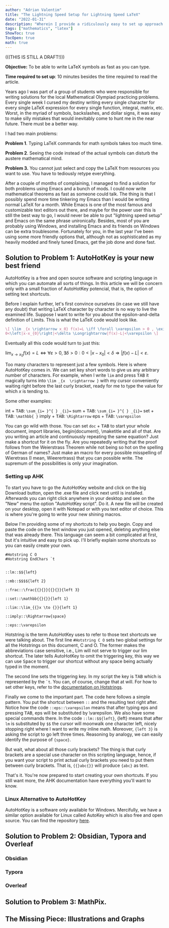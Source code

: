 ```yaml
---
author: "Adrian Valentim"
title: "The Lightning Speed Setup for Lightning Speed LaTeX"
date: "2022-01-31"
description: "Wherein I provide a ridiculously easy to set up approach to write LaTeX as fast as your heart's desire."
tags: ["mathematics", "latex"]
ShowToc: true
TocOpen: true
math: true
---
```

(((THIS IS STILL A DRAFT!)))

**Objective:** To be able to write LaTeX symbols as fast as you can type.

**Time required to set up**: 10 minutes besides the time required to read the article.


Years ago I was part of a group of students who were responsible for writing solutions for the local Mathematical Olympiad practicing problems. Every single week I cursed my destiny writing every single character for every single LaTeX expression for every single function, integral, matrix, etc. Worst, in the myriad of symbols, backslashes, and dollar signs, it was easy to make silly mistakes that would inevitably come to hunt me in the near future. There must be a better way.

I had two main problems:

**Problem 1**. Typing LaTeX commands for math symbols takes too much time.

**Problem 2**. Seeing the code instead of the actual symbols can disturb the austere mathematical mind. 

**Problem 3.** You cannot just select and copy the LaTeX from resources you want to use. You have to tediously retype everything.

After a couple of months of complaining, I managed to find a solution for both problems using Emacs and a bunch of mods. I could now write mathematical theorems as fast as someone could talk. The thing is that I possibly spend more time tinkering my Emacs than I would be writing normal LaTeX for a month. While Emacs is one of the most famous and customizable text editors out there, and maybe for the power user this is still the best way to go, I would never be able to put "lightning speed setup" and Emacs on the same phrase unironically. Besides, most of you are probably using Windows, and installing Emacs and its friends on Windows can be extra troublesome. Fortunately for you, in the last year I've been using some more friendly options that, although not as sophisticated as my heavily modded and finely tuned Emacs, get the job done and done fast. 

## Solution to Problem 1: AutoHotKey is your new best friend
AutoHotKey is a free and open source software and scripting language in which you can automate all sorts of things. In this article we will be concern only with a small fraction of AutoHotKey potencial, that is, the option of setting text shortcuts.

Before I explain further, let's first convince ourselves (in case we still have any doubt) that writing LaTeX character by character is no way to live the examined life. Suppose I want to write for you about the epsilon-and-delta definition of Limits. This is what the LaTeX code would look like.

```latex
\[ \lim _{x \rightarrow x_0} f(x)=L \iff \forall \varepsilon > 0 , \exists \delta >0: \\
0<\left|x-x_{0}\right|<\delta \Longrightarrow|f(x)-L|<\varepsilon \]
```

Eventually all this code would turn to just this: 

$\lim _{x \rightarrow x_0} f(x)=L \iff \forall \varepsilon > 0 , \exists \delta >0: 0<\left|x-x_{0}\right|<\delta \Longrightarrow|f(x)-L|<\varepsilon.$ 

Too many characters to represent just a few symbols. Here is where AutoHotKey comes in. We can set key short words to give us any arbitrary number of characters. For example, when I write ```lim``` and press <kbd>TAB</kbd> it magically turns into ```\lim _{x  \rightarrow }``` with my cursor conveniently waiting right before the last curly bracket, ready for me to type the value for which $x$ is tending to. 

Some other examples:

int + <kbd>TAB</kbd>:  ```\sum_{i= }^{ } _{i}=```
sum + <kbd>TAB</kbd>:  ```\sum_{i= }^{ } _{i}=```
set + <kbd>TAB</kbd>:  ```\mathbb{ }```
imply + <kbd>TAB</kbd>:  ```\Rightarrow```
eps + <kbd>TAB</kbd>:  ```\varepsilon```

 You can go wild with those. You can set ```doc``` + <kbd>TAB</kbd> to start your whole document, import libraries, begin{document}, \maketitle and all of that. Are you writing an article and continuously repeating the same equation? Just make a shortcut for it on the fly. Are you repeatedly writing that the proof follows from the Weierstrass Theorem while not being so hot on the spelling of German of names? Just make an macro for every possible misspelling of Wieretrass (I mean, Wieerertrass) that you can possible write. The supremum of the possibilities is only your imagination.

### Setting up AHK

To start you have to go the AutoHotKey website and click on the big Download button, open the .exe file and click next until is installed. Afterwards you can right click anywhere in your desktop and see on the "New" menu the option "AutoHotKey script".  Do it. A new file will be created on your desktop, open it with Notepad or with you text editor of choice. This is where you're going to write your new shining macros.

Below I'm providing some of my shortcuts to help you begin. Copy and paste the code on the text window you just opened, deleting anything else that was already there. This language can seem a bit complicated at first, but it's intuitive and easy to pick up. I'll briefly explain some shortcuts so you can easily create your own. 

```AutoHotKey
#Hotstring C O
#Hotstring EndChars `t


::lm::$${left}

::mb::$$$${left 2} 

::frac::\frac{{}{}}{{}{}}{left 3}

::set::\mathbb{{}{}}{left 1}

::lim::\lim_{{}x \to {}}{left 1}

::imply::\Rightarrow{space}

::eps::\varepsilon
```

Hotstring is the term AutoHotKey uses to refer to those text shortcuts we were talking about. The first line ```#Hotstring C O``` sets two global settings for all the Hotstrings on this document, C and O. The former makes the abbreviations case sensitive, i.e., Lim will not serve to trigger our lim shortcut. The later tells AutoHotKey to omit the triggering key, this way we can use <kbd>Space</kbd> to trigger our shortcut without any space being actually typed in the moment. 

The second line sets the triggering key. In my script the key is <kbd>TAB</kbd> which is represented by the ``` `t ```. You can, of course, change that at will. For how to set other keys, refer to the [documentation on Hotstrings](https://www.autohotkey.com/docs/Hotstrings.htm).

Finally we come to the important part. The code here follows a simple pattern. You put the shortcut between ```::``` and the resulting text right after. Notice how the code ```::eps::\varepsilon``` means that after typing eps and pressing <kbd>TAB</kbd>, eps will be substituted by \varepsilon. We also have some special commands there. In the code ```::lm::$${left}```, {left} means that after ```lm``` is substituted by ```$$``` the cursor will moonwalk one character left, nicely stopping right where I want to write my inline math. Moreover, ```{left 3}``` is asking the script to go left three times. Reasoning by analogy, we can easily identify the purpose of ```{space}```. 

But wait, what about all those curly brackets? The thing is that curly brackets are a special use character on this scripting language, hence, if you want your script to print actual curly brackets you need to put them between curly brackets. That is, ```{{}abc{}}``` will produce ```{abc}``` as text. 

That's it. You're now prepared to start creating your own shortcuts. If you still want more, the AHK documentation have everything you'll want to know.

### Linux Alternative to AutoHotKey

AutoHotKey is a software only available for Windows. Mercifully, we have a similar option available for Linux called AutoKey which is also free and open source. You can find the repository [here](https://github.com/autokey/autokey).

## Solution to Problem 2: Obsidian,  Typora and Overleaf

### Obsidian
### Typora
### Overleaf



## Solution to Problem 3: MathPix.


## The Missing Piece: Illustrations and Graphs
